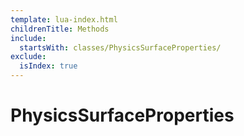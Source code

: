 ```yaml
---
template: lua-index.html
childrenTitle: Methods
include:
  startsWith: classes/PhysicsSurfaceProperties/
exclude:
  isIndex: true
---
```


# PhysicsSurfaceProperties
